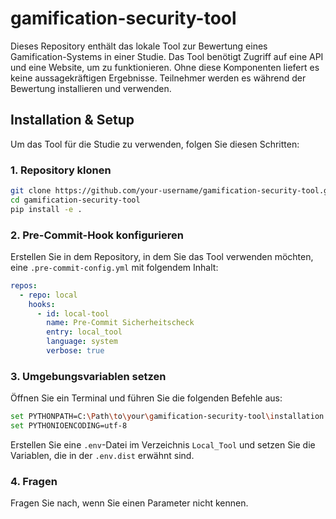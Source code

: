 # gamification-security-tool

Dieses Repository enthält das lokale Tool zur Bewertung eines Gamification-Systems in einer Studie. Das Tool benötigt Zugriff auf eine API und eine Website, um zu funktionieren. Ohne diese Komponenten liefert es keine aussagekräftigen Ergebnisse. Teilnehmer werden es während der Bewertung installieren und verwenden.

## Installation & Setup

Um das Tool für die Studie zu verwenden, folgen Sie diesen Schritten:

### 1. Repository klonen
```sh
git clone https://github.com/your-username/gamification-security-tool.git
cd gamification-security-tool
pip install -e .
```

### 2. Pre-Commit-Hook konfigurieren
Erstellen Sie in dem Repository, in dem Sie das Tool verwenden möchten, eine `.pre-commit-config.yml` mit folgendem Inhalt:
```yaml
repos:
  - repo: local
    hooks:
      - id: local-tool
        name: Pre-Commit Sicherheitscheck
        entry: local_tool
        language: system
        verbose: true
```

### 3. Umgebungsvariablen setzen
Öffnen Sie ein Terminal und führen Sie die folgenden Befehle aus:
```sh
set PYTHONPATH=C:\Path\to\your\gamification-security-tool\installation
set PYTHONIOENCODING=utf-8
```

Erstellen Sie eine `.env`-Datei im Verzeichnis `Local_Tool` und setzen Sie die Variablen, die in der `.env.dist` erwähnt sind.

### 4. Fragen
Fragen Sie nach, wenn Sie einen Parameter nicht kennen.